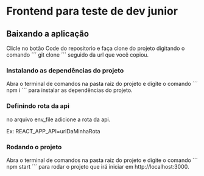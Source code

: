# Frontend para teste de dev junior

## Baixando a aplicação

Clicle no botão Code do repositorio e faça clone do projeto digitando o comando ´´´ git clone ´´´ seguido da url que você copiou.

### Instalando as dependências do projeto

Abra o terminal de comandos na pasta raiz do projeto e digite o comando ´´´ npm i ´´´ para instalar as dependências do projeto.

### Definindo rota da api

no arquivo env_file adicione a rota da api.

Ex: REACT_APP_API=urlDaMinhaRota

### Rodando o projeto

Abra o terminal de comandos na pasta raiz do projeto e digite o comando ´´´ npm start ´´´ para rodar o projeto que irá iniciar em http://localhost:3000.
